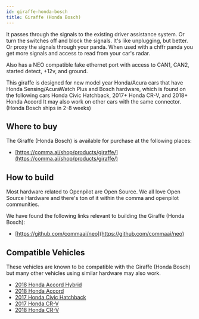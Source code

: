 ```yaml
---
id: giraffe-honda-bosch
title: Giraffe (Honda Bosch)
---
```


It passes through the signals to the existing driver assistance system. Or turn the switches off and block the signals. It&#x27;s like unplugging, but better. Or proxy the signals through your panda. When used with a chffr panda you get more signals and access to read from your car&#x27;s radar.

Also has a NEO compatible fake ethernet port with access to CAN1, CAN2, started detect, +12v, and ground.

This giraffe is designed for new model year Honda/Acura cars that have Honda Sensing/AcuraWatch Plus and Bosch hardware, which is found on the following cars Honda Civic Hatchback, 2017+ Honda CR-V, and 2018+ Honda Accord It may also work on other cars with the same connector. 
(Honda Bosch ships in 2-8 weeks)

## Where to buy

The Giraffe (Honda Bosch) is available for purchase at the following places:

* [https://comma.ai/shop/products/giraffe/](https://comma.ai/shop/products/giraffe/)


## How to build

Most hardware related to Openpilot are Open Source.
We all love Open Source Hardware and there's ton of it within the comma and openpilot communities.

We have found the following links relevant to building the Giraffe (Honda Bosch):

* [https://github.com/commaai/neo](https://github.com/commaai/neo)

## Compatible Vehicles

These vehicles are known to be compatible with the Giraffe (Honda Bosch) but many other vehicles using similar hardware may also work.

* [2018 Honda Accord Hybrid](./honda//2018-honda-accord-hybrid.md)
* [2018 Honda Accord](./honda//2018-honda-accord.md)
* [2017 Honda Civic Hatchback](./honda//2017-honda-civic-hatchback.md)
* [2017 Honda CR-V](./honda//2017-honda-cr-v.md)
* [2018 Honda CR-V](./honda//2018-honda-cr-v.md)

